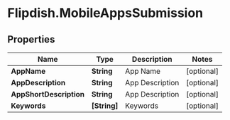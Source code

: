 # Flipdish.MobileAppsSubmission

## Properties
Name | Type | Description | Notes
------------ | ------------- | ------------- | -------------
**AppName** | **String** | App Name | [optional] 
**AppDescription** | **String** | App Description | [optional] 
**AppShortDescription** | **String** | App Description | [optional] 
**Keywords** | **[String]** | Keywords | [optional] 



